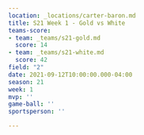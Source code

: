 ```yaml
---
location: _locations/carter-baron.md
title: S21 Week 1 - Gold vs White
teams-score:
- team: _teams/s21-gold.md
  score: 14
- team: _teams/s21-white.md
  score: 42
field: "2"
date: 2021-09-12T10:00:00.000-04:00
season: 21
week: 1
mvp: ''
game-ball: ''
sportsperson: ''

---
```

